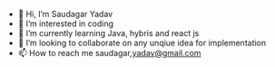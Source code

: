 - 👋 Hi, I’m Saudagar Yadav
- 👀 I’m interested in coding
- 🌱 I’m currently learning Java, hybris and react js
- 💞️ I’m looking to collaborate on any unqiue idea for implementation 
- 📫 How to reach me saudagar,yadav@gmail.com

<!---
SaudagarYadav/SaudagarYadav is a ✨ special ✨ repository because its `README.md` (this file) appears on your GitHub profile.
You can click the Preview link to take a look at your changes.
--->
